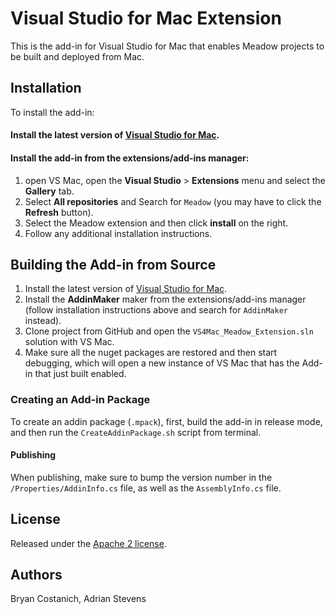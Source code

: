 # Visual Studio for Mac Extension

This is the add-in for Visual Studio for Mac that enables Meadow projects to be built and deployed from Mac. 

## Installation 

To install the add-in:

#### Install the latest version of [Visual Studio for Mac](https://visualstudio.microsoft.com/downloads/).

#### Install the add-in from the extensions/add-ins manager: 
 1. open VS Mac, open the **Visual Studio** > **Extensions** menu and select the **Gallery** tab.
 2. Select **All repositories** and Search for `Meadow` (you may have to click the **Refresh** button).
 3. Select the Meadow extension and then click **install** on the right.
 4. Follow any additional installation instructions.

## Building the Add-in from Source

 1. Install the latest version of [Visual Studio for Mac](https://visualstudio.microsoft.com/downloads/).
 2. Install the **AddinMaker** maker from the extensions/add-ins manager (follow installation instructions above and search for `AddinMaker` instead).
 3. Clone project from GitHub and open the `VS4Mac_Meadow_Extension.sln` solution with VS Mac.
 4. Make sure all the nuget packages are restored and then start debugging, which will open a new instance of VS Mac that has the Add-in that just built enabled.

### Creating an Add-in Package

To create an addin package (`.mpack`), first, build the add-in in release mode, and then run the `CreateAddinPackage.sh` script from terminal.

#### Publishing

When publishing, make sure to bump the version number in the `/Properties/AddinInfo.cs` file, as well as the `AssemblyInfo.cs` file.

## License

Released under the [Apache 2 license](license.md).

## Authors

Bryan Costanich, Adrian Stevens
